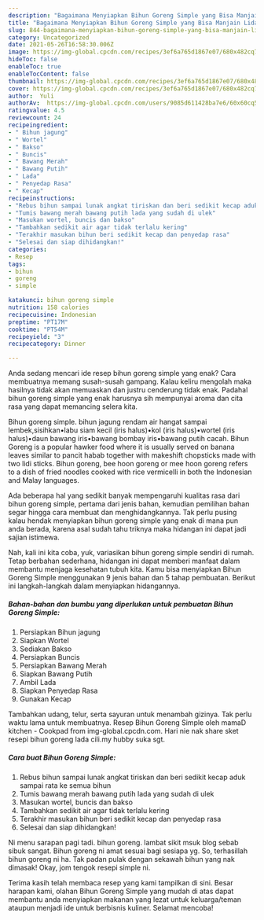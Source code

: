 ```yaml
---
description: "Bagaimana Menyiapkan Bihun Goreng Simple yang Bisa Manjain Lidah"
title: "Bagaimana Menyiapkan Bihun Goreng Simple yang Bisa Manjain Lidah"
slug: 844-bagaimana-menyiapkan-bihun-goreng-simple-yang-bisa-manjain-lidah
category: Uncategorized
date: 2021-05-26T16:58:30.006Z
image: https://img-global.cpcdn.com/recipes/3ef6a765d1867e07/680x482cq70/bihun-goreng-simple-foto-resep-utama.jpg
hideToc: false
enableToc: true
enableTocContent: false
thumbnail: https://img-global.cpcdn.com/recipes/3ef6a765d1867e07/680x482cq70/bihun-goreng-simple-foto-resep-utama.jpg
cover: https://img-global.cpcdn.com/recipes/3ef6a765d1867e07/680x482cq70/bihun-goreng-simple-foto-resep-utama.jpg
author:  Yuli
authorAv:  https://img-global.cpcdn.com/users/9085d611428ba7e6/60x60cq50/avatar.jpg
ratingvalue: 4.5
reviewcount: 24
recipeingredient:
- " Bihun jagung"
- " Wortel"
- " Bakso"
- " Buncis"
- " Bawang Merah"
- " Bawang Putih"
- " Lada"
- " Penyedap Rasa"
- " Kecap"
recipeinstructions:
- "Rebus bihun sampai lunak angkat tiriskan dan beri sedikit kecap aduk sampai rata ke semua bihun"
- "Tumis bawang merah bawang putih lada yang sudah di ulek"
- "Masukan wortel, buncis dan bakso"
- "Tambahkan sedikit air agar tidak terlalu kering"
- "Terakhir masukan bihun beri sedikit kecap dan penyedap rasa"
- "Selesai dan siap dihidangkan!"
categories:
- Resep
tags:
- bihun
- goreng
- simple

katakunci: bihun goreng simple 
nutrition: 158 calories
recipecuisine: Indonesian
preptime: "PT17M"
cooktime: "PT54M"
recipeyield: "3"
recipecategory: Dinner

---
```



Anda sedang mencari ide resep bihun goreng simple yang enak? Cara membuatnya memang susah-susah gampang. Kalau keliru mengolah maka hasilnya tidak akan memuaskan dan justru cenderung tidak enak. Padahal bihun goreng simple yang enak harusnya sih mempunyai aroma dan cita rasa yang dapat memancing selera kita.


Bihun goreng simple. bihun jagung rendam air hangat sampai lembek,sisihkan•labu siam kecil (iris halus)•kol (iris halus)•wortel (iris halus)•daun bawang iris•bawang bombay iris•bawang putih cacah. Bihun Goreng is a popular hawker food where it is usually served on banana leaves similar to pancit habab together with makeshift chopsticks made with two lidi sticks. Bihun goreng, bee hoon goreng or mee hoon goreng refers to a dish of fried noodles cooked with rice vermicelli in both the Indonesian and Malay languages.

Ada beberapa hal yang sedikit banyak mempengaruhi kualitas rasa dari bihun goreng simple, pertama dari jenis bahan, kemudian pemilihan bahan segar hingga cara membuat dan menghidangkannya. Tak perlu pusing kalau hendak menyiapkan bihun goreng simple yang enak di mana pun anda berada, karena asal sudah tahu triknya maka hidangan ini dapat jadi sajian istimewa.


Nah, kali ini kita coba, yuk, variasikan bihun goreng simple sendiri di rumah. Tetap berbahan sederhana, hidangan ini dapat memberi manfaat dalam membantu menjaga kesehatan tubuh kita. Kamu bisa menyiapkan Bihun Goreng Simple menggunakan 9 jenis bahan dan 5 tahap pembuatan. Berikut ini langkah-langkah dalam menyiapkan hidangannya.

<!--inarticleads1-->

##### Bahan-bahan dan bumbu yang diperlukan untuk pembuatan Bihun Goreng Simple:

1. Persiapkan  Bihun jagung
1. Siapkan  Wortel
1. Sediakan  Bakso
1. Persiapkan  Buncis
1. Persiapkan  Bawang Merah
1. Siapkan  Bawang Putih
1. Ambil  Lada
1. Siapkan  Penyedap Rasa
1. Gunakan  Kecap


Tambahkan udang, telur, serta sayuran untuk menambah gizinya. Tak perlu waktu lama untuk membuatnya. Resep Bihun Goreng Simple oleh mamaD kitchen - Cookpad from img-global.cpcdn.com. Hari nie nak share sket resepi bihun goreng lada cili.my hubby suka sgt. 

<!--inarticleads2-->

##### Cara buat Bihun Goreng Simple:

1. Rebus bihun sampai lunak angkat tiriskan dan beri sedikit kecap aduk sampai rata ke semua bihun
1. Tumis bawang merah bawang putih lada yang sudah di ulek
1. Masukan wortel, buncis dan bakso
1. Tambahkan sedikit air agar tidak terlalu kering
1. Terakhir masukan bihun beri sedikit kecap dan penyedap rasa
1. Selesai dan siap dihidangkan!

Ni menu sarapan pagi tadi. bihun goreng. lambat sikit msuk blog sebab sibuk sangat. Bihun goreng ni amat sesuai bagi sesiapa yg. So, terhasillah bihun goreng ni ha. Tak padan pulak dengan sekawah bihun yang nak dimasak! Okay, jom tengok resepi simple ni. 

Terima kasih telah membaca resep yang kami tampilkan di sini. Besar harapan kami, olahan Bihun Goreng Simple yang mudah di atas dapat membantu anda menyiapkan makanan yang lezat untuk keluarga/teman ataupun menjadi ide untuk berbisnis kuliner. Selamat mencoba!
